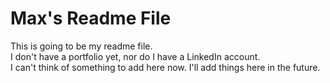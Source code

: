 # Max's Readme File 
This is going to be my readme file.  
I don't have a portfolio yet, nor do I have a LinkedIn account.  
I can't think of something to add here now. I'll add things here in the future.   
